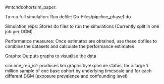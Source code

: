#mtchdcohortsim_paper:

To run full simulation: 
Run dofile: Do-Files/pipeline_phase1.do

Simulation reps: Stores do files to run the simulations (Currently split in one job per DGM)

Performance measures: Once estimates are obtained, use these dofiles to combine the datasets and calculate the performance estimates

Graphs: Outputs graphs to visualise the data


sim one_rep_v2: produces km graphs by exposure status, for a large 1 million sample of one base cohort by underlying timescale and for each different DGM (exposure prevalence and confounding level)
